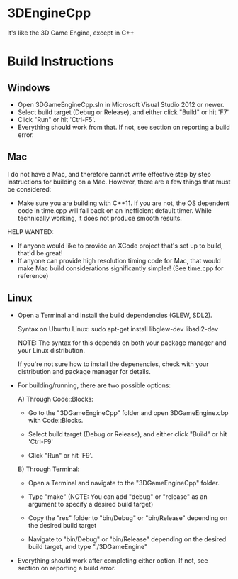 3DEngineCpp
===========

It's like the 3D Game Engine, except in C++

Build Instructions
=================

Windows
-------
- Open 3DGameEngineCpp.sln in Microsoft Visual Studio 2012 or newer.
- Select build target (Debug or Release), and either click "Build" or hit 'F7'
- Click "Run" or hit 'Ctrl-F5'.
- Everything should work from that. If not, see section on reporting a build error.

Mac
---
I do not have a Mac, and therefore cannot write effective step by step instructions for building on a Mac. However, there are a few things that must be considered:
- Make sure you are building with C++11. If you are not, the OS dependent code in time.cpp will fall back on an inefficient default timer. While technically working, it does not produce smooth results.

HELP WANTED: 
- If anyone would like to provide an XCode project that's set up to build, that'd be great!
- If anyone can provide high resolution timing code for Mac, that would make Mac build considerations significantly simpler! (See time.cpp for reference)

Linux
-----
- Open a Terminal and install the build dependencies (GLEW, SDL2). 

    Syntax on Ubuntu Linux: sudo apt-get install libglew-dev libsdl2-dev
  
    NOTE: The syntax for this depends on both your package manager and your Linux distribution.
  
    If you're not sure how to install the depenencies, check with your distribution and package manager for details.

- For building/running, there are two possible options:

    A) Through Code::Blocks:
    - Go to the "3DGameEngineCpp" folder and open 3DGameEngine.cbp with Code::Blocks.
     
    - Select build target (Debug or Release), and either click "Build" or hit 'Ctrl-F9'
    
    - Click "Run" or hit 'F9'.
        
    B) Through Terminal:
    - Open a Terminal and navigate to the "3DGameEngineCpp" folder.
    
    - Type "make" (NOTE: You can add "debug" or "release" as an argument to specify a desired build target)
        
    - Copy the "res" folder to "bin/Debug" or "bin/Release" depending on the desired build target
        
    - Navigate to "bin/Debug" or "bin/Release" depending on the desired build target, and type "./3DGameEngine"
      
- Everything should work after completing either option. If not, see section on reporting a build error.
